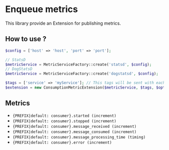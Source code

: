# Enqueue metrics

This library provide an Extension for publishing metrics.

## How to use ?
```php
$config = ['host' => 'host', 'port' => 'port'];

// StatsD
$metricService = MetricServiceFactory::create('statsd', $config);
// DogStatsD
$metricService = MetricServiceFactory::create('dogstatsd', $config);

$tags = ['service' => 'myService']; // This tags will be sent with each metric
$extension = new ConsumptionMetricExtension($metricService, $tags, $optionalPrefix = 'consumer');
```

## Metrics

- `{PREFIX|default: consumer}.started (increment)`
- `{PREFIX|default: consumer}.stopped (increment)`
- `{PREFIX|default: consumer}.message_received (increment)`
- `{PREFIX|default: consumer}.message_consumed (increment)`
- `{PREFIX|default: consumer}.message_processing_time (timing)`
- `{PREFIX|default: consumer}.error (increment)`
